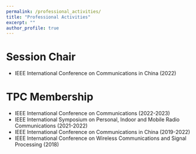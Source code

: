 ```yaml
---
permalink: /professional_activities/
title: "Professional Activities"
excerpt: ""
author_profile: true
---
```


# Session Chair
- IEEE International Conference on Communications in China (2022)

# TPC Membership
- IEEE International Conference on Communications (2022-2023)
- IEEE International Symposium on Personal, Indoor and Mobile Radio Communications (2021-2022)
- IEEE International Conference on Communications in China (2019-2022)
- IEEE International Conference on Wireless Communications and Signal Processing (2018)

